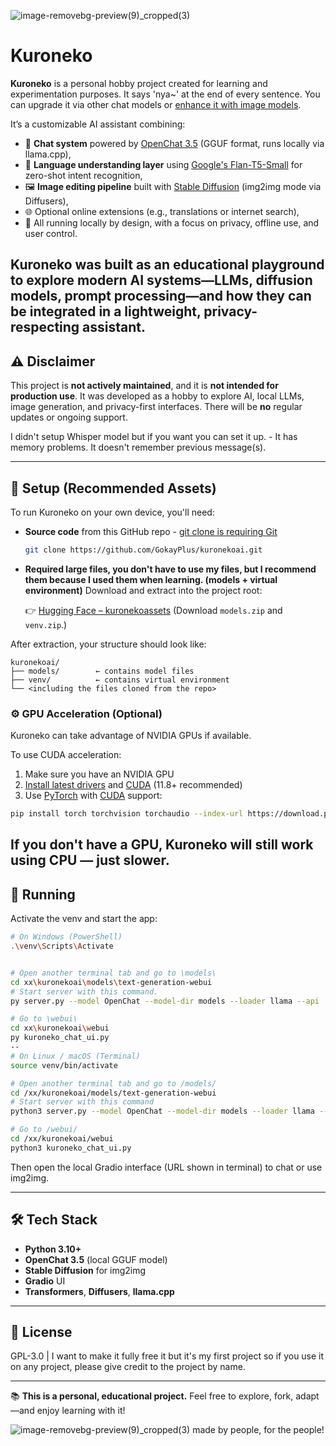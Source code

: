 ![image-removebg-preview(9)_cropped(3)](https://github.com/user-attachments/assets/8bccb6e2-d0d8-4de7-b33f-ca0a485ca5fa)
# Kuroneko
**Kuroneko** is a personal hobby project created for learning and experimentation purposes. It says 'nya~' at the end of every sentence. You can upgrade it via other chat models or [enhance it with image models](https://civitai.com/models).

It’s a customizable AI assistant combining:

- 🧠 **Chat system** powered by [OpenChat 3.5](https://huggingface.co/openchat/openchat_3.5) (GGUF format, runs locally via llama.cpp),
- 🧾 **Language understanding layer** using [Google's Flan-T5-Small](https://huggingface.co/google/flan-t5-small) for zero-shot intent recognition,
- 🖼️ **Image editing pipeline** built with [Stable Diffusion](https://github.com/CompVis/stable-diffusion) (img2img mode via Diffusers),
- 🌐 Optional online extensions (e.g., translations or internet search),
- 🔐 All running locally by design, with a focus on privacy, offline use, and user control.

Kuroneko was built as an educational playground to explore modern AI systems—LLMs, diffusion models, prompt processing—and how they can be integrated in a lightweight, privacy-respecting assistant.
---

## ⚠️ Disclaimer

This project is **not actively maintained**, and it is **not intended for production use**.
It was developed as a hobby to explore AI, local LLMs, image generation, and privacy-first interfaces.
There will be **no** regular updates or ongoing support.

I didn't setup Whisper model but if you want you can set it up. - 
It has memory problems. It doesn't remember previous message(s).

---

## 🔧 Setup (Recommended Assets)

To run Kuroneko on your own device, you'll need:

* **Source code** from this GitHub repo - [git clone is requiring Git](https://git-scm.com/downloads)

  ```bash
  git clone https://github.com/GokayPlus/kuronekoai.git
  ```

* **Required large files, you don't have to use my files, but I recommend them because I used them when learning. (models + virtual environment)**
  Download and extract into the project root:

  👉 [Hugging Face – kuronekoassets](https://huggingface.co/CanPlus/kuronekoassets/tree/main)
  (Download `models.zip` and `venv.zip`.)

After extraction, your structure should look like:

```
kuronekoai/
├── models/        ← contains model files
├── venv/          ← contains virtual environment
└── <including the files cloned from the repo>
```

### ⚙️ GPU Acceleration (Optional)

Kuroneko can take advantage of NVIDIA GPUs if available.

To use CUDA acceleration:
1. Make sure you have an NVIDIA GPU
2. [Install latest drivers](https://www.nvidia.com/download/index.aspx/) and [CUDA](https://developer.nvidia.com/cuda-downloads) (11.8+ recommended)
3. Use [PyTorch](https://pytorch.org/get-started/locally/) with [CUDA](https://developer.nvidia.com/cuda-downloads) support:

```bash
pip install torch torchvision torchaudio --index-url https://download.pytorch.org/whl/cu118
```
If you don't have a GPU, Kuroneko will still work using CPU — just slower.
---

## 🚀 Running

Activate the venv and start the app:

```bash
# On Windows (PowerShell)
.\venv\Scripts\Activate


# Open another terminal tab and go to \models\
cd xx\kuronekoai\models\text-generation-webui
# Start server with this command.
py server.py --model OpenChat --model-dir models --loader llama --api

# Go to \webui\
cd xx\kuronekoai\webui
py kuroneko_chat_ui.py
--
# On Linux / macOS (Terminal)
source venv/bin/activate

# Open another terminal tab and go to /models/
cd /xx/kuronekoai/models/text-generation-webui
# Start server with this command
python3 server.py --model OpenChat --model-dir models --loader llama --api

# Go to /webui/
cd /xx/kuronekoai/webui
python3 kuroneko_chat_ui.py
```

Then open the local Gradio interface (URL shown in terminal) to chat or use img2img.

---

## 🛠️ Tech Stack

* **Python 3.10+**
* **OpenChat 3.5** (local GGUF model)
* **Stable Diffusion** for img2img
* **Gradio** UI
* **Transformers**, **Diffusers**, **llama.cpp**

---

## 📄 License

GPL-3.0 |
I want to make it fully free it but it's my first project so if you use it on any project, please give credit to the project by name.


---

📚 **This is a personal, educational project.**
Feel free to explore, fork, adapt—and enjoy learning with it!

![image-removebg-preview(9)_cropped(3)](https://github.com/user-attachments/assets/8bccb6e2-d0d8-4de7-b33f-ca0a485ca5fa)
made by people, for the people!
